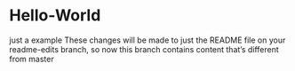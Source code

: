 # Hello-World
just a example
These changes will be made to just the README file on your readme-edits branch, so now this branch contains content that’s different from master
